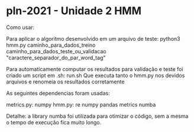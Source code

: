 # pln-2021 - Unidade 2 HMM

Como usar:

Para aplicar o algoritmo desenvolvido em um arquivo de teste:
python3 hmm.py caminho_para_dados_treino caminho_para_dados_teste_ou_validacao "caractere_separador_do_par_word_tag"

Para automaticamente computar os resultados para validação e teste foi criado um script em .sh: run.sh
Que executa tanto o hmm.py nos devidos arquivos e renomeia os resultados corretamente

As seguintes dependencias foram usadas:

metrics.py: numpy
hmm.py: re numpy pandas metrics numba

Detalhe: a library numba foi utilizada para otimizar o código, sem a mesma o tempo de execução fica muito longo.

